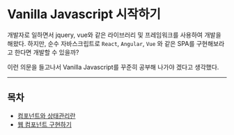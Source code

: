 # Vanilla Javascript 시작하기

개발자로 일하면서 jquery, vue와 같은 라이브러리 및 프레임워크를 사용하여 개발을 해왔다. 하지만, 순수 자바스크립트로 `React`, `Angular`, `Vue` 와 같은 SPA를 구현해보라고 한다면 개발할 수 있을까? 

이런 의문을 들고나서 Vanilla Javascript를 꾸준히 공부해 나가야 겠다고 생각했다.

***************************************************************

## 목차 
* [컴포넌트와 상태관리란](/pages/vanilla-js/vanilla-js_00.md)
* [웹 컴포넌트 구현하기](/pages/vanilla-js/vanilla-js_01.md)